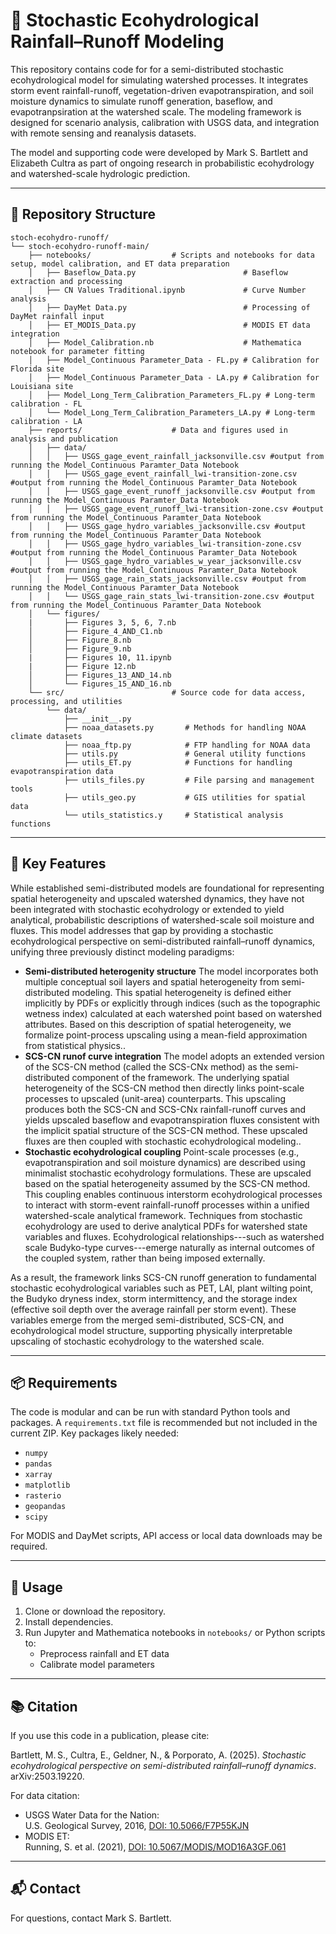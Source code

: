 
# 🌿 Stochastic Ecohydrological Rainfall–Runoff Modeling

This repository contains code for for a semi-distributed stochastic ecohydrological model for simulating watershed processes. It integrates storm event rainfall-runoff, vegetation-driven evapotranspiration, and soil moisture dynamics to simulate runoff generation, baseflow, and evapotranpsiration at the watershed scale. The modeling framework is designed for scenario analysis, calibration with USGS data, and integration with remote sensing and reanalysis datasets.

The model and supporting code were developed by Mark S. Bartlett and Elizabeth Cultra as part of ongoing research in probabilistic ecohydrology and watershed-scale hydrologic prediction.

---

## 📁 Repository Structure

```
stoch-ecohydro-runoff/
└── stoch-ecohydro-runoff-main/
    ├── notebooks/                  # Scripts and notebooks for data setup, model calibration, and ET data preparation
    │   ├── Baseflow_Data.py                        # Baseflow extraction and processing
    │   ├── CN Values Traditional.ipynb             # Curve Number analysis
    │   ├── DayMet Data.py                          # Processing of DayMet rainfall input
    │   ├── ET_MODIS_Data.py                        # MODIS ET data integration
    │   ├── Model_Calibration.nb                    # Mathematica notebook for parameter fitting
    │   ├── Model_Continuous Parameter_Data - FL.py # Calibration for Florida site
    │   ├── Model_Continuous Parameter_Data - LA.py # Calibration for Louisiana site
    │   ├── Model_Long_Term_Calibration_Parameters_FL.py # Long-term calibration - FL
    │   └── Model_Long_Term_Calibration_Parameters_LA.py # Long-term calibration - LA
    ├── reports/                    # Data and figures used in analysis and publication
    │   ├── data/
    │   │   ├── USGS_gage_event_rainfall_jacksonville.csv #output from running the Model_Continuous Paramter_Data Notebook
    │   │   ├── USGS_gage_event_rainfall_lwi-transition-zone.csv #output from running the Model_Continuous Paramter_Data Notebook
    │   │   ├── USGS_gage_event_runoff_jacksonville.csv #output from running the Model_Continuous Paramter_Data Notebook
    │   │   ├── USGS_gage_event_runoff_lwi-transition-zone.csv #output from running the Model_Continuous Paramter_Data Notebook
    │   │   ├── USGS_gage_hydro_variables_jacksonville.csv #output from running the Model_Continuous Paramter_Data Notebook
    │   │   ├── USGS_gage_hydro_variables_lwi-transition-zone.csv #output from running the Model_Continuous Paramter_Data Notebook
    │   │   ├── USGS_gage_hydro_variables_w_year_jacksonville.csv  #output from running the Model_Continuous Paramter_Data Notebook
    │   │   ├── USGS_gage_rain_stats_jacksonville.csv #output from running the Model_Continuous Paramter_Data Notebook
    │   │   └── USGS_gage_rain_stats_lwi-transition-zone.csv #output from running the Model_Continuous Paramter_Data Notebook
    │   └── figures/
    |       ├── Figures 3, 5, 6, 7.nb
    │       ├── Figure_4_AND_C1.nb
    │       ├── Figure_8.nb
    │       ├── Figure_9.nb
    |       ├── Figures 10, 11.ipynb
    |       ├── Figure 12.nb
    │       ├── Figures_13_AND_14.nb
    │       └── Figures_15_AND_16.nb
    └── src/                        # Source code for data access, processing, and utilities
        └── data/
            ├── __init__.py
            ├── noaa_datasets.py       # Methods for handling NOAA climate datasets
            ├── noaa_ftp.py            # FTP handling for NOAA data
            ├── utils.py               # General utility functions
            ├── utils_ET.py            # Functions for handling evapotranspiration data
            ├── utils_files.py         # File parsing and management tools
            ├── utils_geo.py           # GIS utilities for spatial data
            └── utils_statistics.y     # Statistical analysis functions
```

---

## 🚀 Key Features

While established semi-distributed models are foundational for representing spatial heterogeneity and upscaled watershed dynamics, they have not been integrated with stochastic ecohydrology or extended to yield analytical, probabilistic descriptions of watershed-scale soil moisture and fluxes. This model addresses that gap by providing a stochastic ecohydrological perspective on semi-distributed rainfall–runoff dynamics, unifying three previously distinct modeling paradigms:
- **Semi-distributed heterogenity structure** The model incorporates both multiple conceptual soil layers and spatial heterogeneity from semi-distributed modeling. This spatial heterogeneity is defined either implicitly by PDFs or explicitly through indices (such as the topographic wetness index) calculated at each watershed point based on watershed attributes.  Based on this description of spatial heterogeneity, we formalize point-process upscaling using a mean-field approximation from statistical physics..
- **SCS-CN runof curve integration** The model adopts an extended version of the SCS-CN method (called the SCS-CNx method) as the semi-distributed component of the framework. The underlying spatial heterogeneity of the SCS-CN method then directly links point-scale processes to upscaled (unit-area) counterparts. This upscaling produces both the SCS-CN and SCS-CNx rainfall-runoff curves and yields upscaled baseflow and evapotranspiration fluxes consistent with the implicit spatial structure of the SCS-CN method. These upscaled fluxes are then coupled with stochastic ecohydrological modeling..
- **Stochastic ecohydrological coupling** Point-scale processes (e.g., evapotranspiration and soil moisture dynamics) are described using minimalist stochastic ecohydrology formulations. These are upscaled based on the spatial heterogeneity assumed by the SCS-CN method. This coupling enables continuous interstorm ecohydrological processes to interact with storm-event rainfall-runoff processes within a unified watershed-scale analytical framework. Techniques from stochastic ecohydrology are used to derive analytical PDFs for watershed state variables and fluxes. Ecohydrological relationships---such as watershed scale Budyko-type curves---emerge naturally as internal outcomes of the coupled system, rather than being imposed externally.

As a result, the framework links SCS-CN runoff generation to fundamental stochastic ecohydrological variables such as PET, LAI, plant wilting point, the Budyko dryness index, storm intermittency, and the storage index (effective soil depth over the average rainfall per storm event). These variables emerge from the merged semi-distributed, SCS-CN, and ecohydrological model structure, supporting physically interpretable upscaling of stochastic ecohydrology to the watershed scale.

---

## 📦 Requirements

The code is modular and can be run with standard Python tools and packages. A `requirements.txt` file is recommended but not included in the current ZIP. Key packages likely needed:

- `numpy`
- `pandas`
- `xarray`
- `matplotlib`
- `rasterio`
- `geopandas`
- `scipy`

For MODIS and DayMet scripts, API access or local data downloads may be required.

---

## 📝 Usage

1. Clone or download the repository.
2. Install dependencies.
3. Run Jupyter and Mathematica notebooks in `notebooks/` or Python scripts to:
   - Preprocess rainfall and ET data
   - Calibrate model parameters

---

## 📚 Citation

If you use this code in a publication, please cite:

Bartlett, M. S., Cultra, E., Geldner, N., & Porporato, A. (2025). *Stochastic ecohydrological perspective on semi-distributed rainfall–runoff dynamics*. arXiv:2503.19220.

For data citation:
- USGS Water Data for the Nation:  
  U.S. Geological Survey, 2016, [DOI: 10.5066/F7P55KJN](https://doi.org/10.5066/F7P55KJN)
- MODIS ET:  
  Running, S. et al. (2021), [DOI: 10.5067/MODIS/MOD16A3GF.061](https://doi.org/10.5067/MODIS/MOD16A3GF.061)

---

## 📬 Contact

For questions, contact Mark S. Bartlett.
